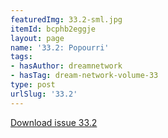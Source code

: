```yaml
---
featuredImg: 33.2-sml.jpg
itemId: bcphb2eggje
layout: page
name: '33.2: Popourri'
tags:
- hasAuthor: dreamnetwork
- hasTag: dream-network-volume-33
type: post
urlSlug: '33.2'
---
```

<a href="../files/pdfs/Volume_33/33.2_popourri.pdf" download="">Download issue 33.2</a>